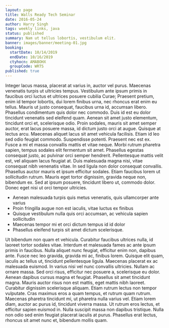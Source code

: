 ```yaml
---
layout: page
title: Walls Ready Tech Seminar
date: 2016-05-24
author: Harry Singh
tags: weekly links, java
status: published
summary: Nam ut tellus lobortis, vestibulum elit.
banner: images/banner/meeting-01.jpg
booking:
  startDate: 10/14/2019
  endDate: 10/16/2019
  ctyhocn: AMABOHX
  groupCode: WRTS
published: true
---
```

Integer lacus massa, placerat at varius in, auctor vel purus. Maecenas venenatis turpis ut ultricies tempus. Vestibulum ante ipsum primis in faucibus orci luctus et ultrices posuere cubilia Curae; Praesent pretium, enim id tempor lobortis, dui lorem finibus urna, nec rhoncus erat enim eu tellus. Mauris ut justo consequat, faucibus urna id, accumsan libero. Phasellus condimentum quis dolor nec commodo. Duis id est eu dolor tincidunt venenatis sed eleifend quam. Aenean sit amet justo elementum, tincidunt orci et, scelerisque odio. Proin sodales, mauris sit amet semper auctor, erat lacus posuere massa, id dictum justo orci at augue. Quisque at lectus arcu. Maecenas aliquet lacus sit amet vehicula facilisis. Etiam id leo sed odio feugiat commodo.
Suspendisse potenti. Praesent nec est ex. Fusce a mi et massa convallis mattis et vitae neque. Morbi rutrum pharetra sapien, tempus sodales elit fermentum sit amet. Phasellus egestas consequat justo, ac pulvinar orci semper hendrerit. Pellentesque mattis velit est, vel aliquam lacus feugiat at. Duis malesuada magna nisi, vitae consequat nibh venenatis vitae. In sed ligula non dolor consequat convallis. Phasellus auctor mauris et ipsum efficitur sodales. Etiam faucibus lorem ut sollicitudin rutrum. Mauris eget tortor dignissim, gravida neque non, bibendum ex. Sed at ipsum posuere, tincidunt libero ut, commodo dolor. Donec eget nisi ut orci tempor ultricies.

* Aenean malesuada turpis quis metus venenatis, quis ullamcorper ante varius
* Proin fringilla augue non est iaculis, vitae luctus ex finibus
* Quisque vestibulum nulla quis orci accumsan, ac vehicula sapien sollicitudin
* Maecenas tempor mi et orci dictum tempus id id dolor
* Phasellus eleifend turpis sit amet dictum scelerisque.

Ut bibendum non quam et vehicula. Curabitur faucibus ultrices nulla, id laoreet tortor sodales vitae. Interdum et malesuada fames ac ante ipsum primis in faucibus. Nulla aliquet nunc feugiat, efficitur enim non, dapibus ante. Fusce nec leo gravida, gravida mi ac, finibus lorem. Quisque elit quam, iaculis ac tellus ut, tincidunt pellentesque ligula. Maecenas placerat ex ac malesuada euismod. In varius nisi vel nunc convallis ultricies. Nullam ac ornare massa. Sed orci risus, efficitur nec posuere a, scelerisque eu dolor. Aenean dapibus cursus magna et feugiat. Phasellus sit amet tincidunt magna. Mauris auctor risus non est mattis, eget mattis nibh laoreet.
Curabitur dignissim scelerisque aliquam. Etiam rutrum lectus non tempor vulputate. Cras maximus eros a quam tempus, et rutrum quam rutrum. Maecenas pharetra tincidunt mi, ut pharetra nulla varius vel. Etiam lorem diam, auctor ac purus id, tincidunt viverra massa. Ut rutrum eros lectus, et efficitur sapien euismod in. Nulla suscipit massa non dapibus tristique. Nulla non odio sed enim feugiat placerat iaculis at purus. Phasellus erat lectus, rhoncus sit amet nunc et, bibendum mollis quam.
